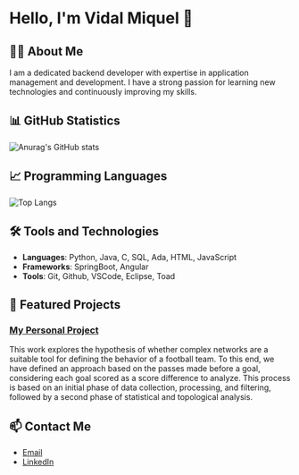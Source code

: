 # Hello, I'm Vidal Miquel 👋

## 👩‍💻 About Me
I am a dedicated backend developer with expertise in application management and development. I have a strong passion for learning new technologies and continuously improving my skills.

## 📊 GitHub Statistics
![Anurag's GitHub stats](https://github-readme-stats.vercel.app/api?username=VidalMiquel&show_icons=true&theme=radical)

## 📈 Programming Languages
![Top Langs](https://github-readme-stats.vercel.app/api/top-langs/?username=VidalMiquel&layout=compact&theme=radical)

## 🛠️ Tools and Technologies
- **Languages**: Python, Java, C, SQL, Ada, HTML, JavaScript
- **Frameworks**: SpringBoot, Angular
- **Tools**: Git, Github, VSCode, Eclipse, Toad

## 🌱 Featured Projects
### [My Personal Project](https://github.com/VidalMiquel/Final-Thesis-Project)
This work explores the hypothesis of whether complex networks are a suitable tool for defining the behavior of a football team. To this end, we have defined an approach based on the passes made before a goal, considering each goal scored as a score difference to analyze. This process is based on an initial phase of data collection, processing, and filtering, followed by a second phase of statistical and topological analysis. 

## 📫 Contact Me
- [Email](mailto:miquelvidalcortes@gmail.com)
- [LinkedIn](https://www.linkedin.com/in/mvc4/)
